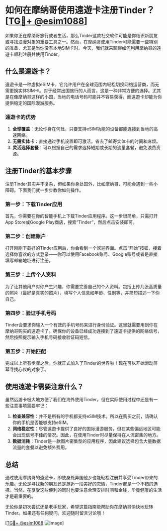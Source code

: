 # 如何在摩纳哥使用遠遊卡注册Tinder？[[TG💪+ @esim1088](https://t.me/s/esim1088)]

如果你正在摩纳哥旅行或者生活，那么Tinder这款社交软件可能是你结识新朋友或寻找浪漫对象的重要工具之一。然而，在摩纳哥使用Tinder可能需要一些特别的准备，尤其是当你没有本地SIM卡时。今天，我们就来聊聊如何利用摩纳哥的遠遊卡顺利注册并使用Tinder。

## 什么是遠遊卡？

遠遊卡是一种虚拟eSIM卡，它允许用户在全球范围内轻松切换网络运营商，而无需更换实体SIM卡。对于经常出国旅行的人而言，这是一种非常方便的选择。尤其是在像摩纳哥这样的小国，当地的电话号码可能并不容易获得，而遠遊卡却能为你提供稳定的国际漫游服务。

### 遠遊卡的优势

1. **全球覆盖**：无论你身在何处，只要支持eSIM功能的设备都能连接到当地的高速网络。
2. **无需实体卡**：直接通过手机设置即可激活，省去了邮寄实体卡的时间和麻烦。
3. **灵活选择套餐**：可以根据自己的需求选择短期或长期的流量套餐，避免浪费资源。

## 注册Tinder的基本步骤

注册Tinder其实并不复杂，但如果你身处国外，比如摩纳哥，可能会遇到一些小障碍。下面我们就一步步教你如何操作。

### 第一步：下载Tinder应用

首先，你需要在你的智能手机上下载Tinder应用程序。这一步很简单，只需打开App Store或Google Play商店，搜索“Tinder”，然后点击安装即可。

### 第二步：创建账户

打开刚刚下载好的Tinder应用后，你会看到一个欢迎界面。点击“开始”按钮，接着选择你喜欢的方式登录——你可以使用Facebook账号、Google账号或者是直接填写邮箱地址进行注册。

### 第三步：上传个人资料

为了让其他用户对你产生兴趣，你需要完善自己的个人资料。包括上传几张高质量的照片（最好是真实的照片），填写个人信息如年龄、性别等，并简短描述一下你自己。

### 第四步：验证手机号码

Tinder会要求你输入一个有效的手机号码来进行身份验证。这里就需要用到你在摩纳哥购买的遠遊卡了。确保你的设备已经成功连接到了遠遊卡提供的网络信号，然后按照提示输入手机号码接收验证码短信。

### 第五步：开始匹配

完成以上所有步骤之后，你就正式加入了Tinder的世界啦！现在可以开始滑动屏幕寻找心仪的对象了。

## 使用遠遊卡需要注意什么？

虽然远游卡极大地方便了我们在海外使用Tinder，但在实际使用过程中还是有一些注意事项需要牢记：

1. **检查兼容性**：并不是所有的手机都支持eSIM技术。所以在购买之前，请确认你的手机是否能够支持eSIM。
2. **网络稳定性**：尽管遠遊卡提供了良好的国际漫游服务，但在某些偏远地区可能会出现信号不佳的情况。因此，在使用Tinder时尽量保持在人流密集的地方。
3. **数据消耗**：Tinder是一款图片密集型的应用程序，因此建议选择包含大量数据流量的套餐以避免额外费用。

## 总结

通过使用摩纳哥的遠遊卡，即使身处异国他乡也能轻松注册并享受Tinder带来的乐趣。无论是寻找新的朋友还是邂逅一段美好的恋情，Tinder都是一个不错的选择。当然，在享受这些便利的同时也要注意合理安排时间和金钱，毕竟健康的生活才是最重要的。

无论你是初次尝试还是老手玩家，希望这篇指南能帮助你在摩纳哥愉快地玩转Tinder。如果还有任何疑问，欢迎随时留言讨论哦！

[[TG💪+ @esim1088](https://t.me/s/esim1088) ![Image](https://i.postimg.cc/4NQfJmqS/Snipaste-2025-05-13-00-14-12.png)]